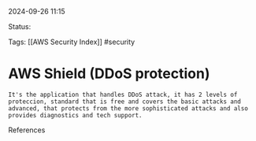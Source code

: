 2024-09-26 11:15

Status: 

Tags:
[[AWS Security Index]]
#security

# AWS Shield (DDoS protection)


	It's the application that handles DDoS attack, it has 2 levels of proteccion, standard that is free and covers the basic attacks and advanced, that protects from the more sophisticated attacks and also provides diagnostics and tech support.


References 
